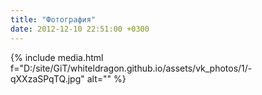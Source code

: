 ```yaml
---
title: "Фотография"
date: 2012-12-10 22:51:00 +0300
---
```



{% include media.html f="D:/site/GiT/whiteldragon.github.io/assets/vk_photos/1/-qXXzaSPqTQ.jpg" alt="" %}

